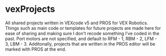 # vexProjects

All shared projects written in VEXcode v5 and PROS for VEX Robotics. Things such as main code or templates for future projects are made here for ease of sharing and making sure I don't recode something I've coded in the past. Port motors are not specified, and default to RFM - 1, RBM - 2, LFM - 3, LBM - 3. Additonally, projects that are written in the PROS editor will be marked with PROS at the end.
